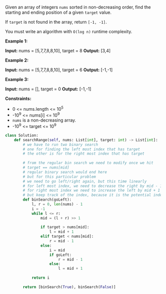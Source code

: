 Given an array of integers `nums` sorted in non-decreasing order, find the starting and ending position of a given `target` value.

If `target` is not found in the array, return `[-1, -1]`.

You must write an algorithm with `O(log n)` runtime complexity.

**Example 1:**

**Input:** nums = [5,7,7,8,8,10], target = 8
**Output:** [3,4]

**Example 2:**

**Input:** nums = [5,7,7,8,8,10], target = 6
**Output:** [-1,-1]

**Example 3:**

**Input:** nums = [], target = 0
**Output:** [-1,-1]

**Constraints:**

-   0 <= nums.length <= 10<sup>5</sup>
-   -10<sup>9</sup> <= nums[i] <= 10<sup>9</sup>
-   `nums` is a non-decreasing array.
-   -10<sup>9</sup> <= target <= 10<sup>9</sup>


```python
class Solution:
    def searchRange(self, nums: List[int], target: int) -> List[int]:
        # we have to run two binary search
        # one for finding the left most index that has target
        # the other is for the right most index that has target
        
        # from the regular bin search we need to modify once we hit
        # target == nums[mid]
        # regular binary search would end here
        # but for this particular problem
        # we need to go left/right again, but this time linearly
        # for left most index, we need to decrease the right by mid - 1
        # for right most index we need to increase the left by mid + 1
        # but keep track of the index, because it is the potential index
        def binSearch(goLeft):
            l, r = 0, len(nums) - 1
            i = -1
            while l <= r:
                mid = (l + r) >> 1
                
                if target > nums[mid]:
                    l = mid + 1
                elif target < nums[mid]:
                    r = mid - 1
                else:
                    i = mid
                    if goLeft:
                        r = mid - 1
                    else:
                        l = mid + 1
                    
            return i
        
        return [binSearch(True), binSearch(False)]
        
                
        
```